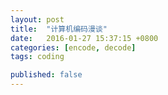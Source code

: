 ```yaml
---
layout: post
title:  "计算机编码漫谈"
date:   2016-01-27 15:37:15 +0800
categories: [encode, decode]
tags: coding

published: false
---
```

